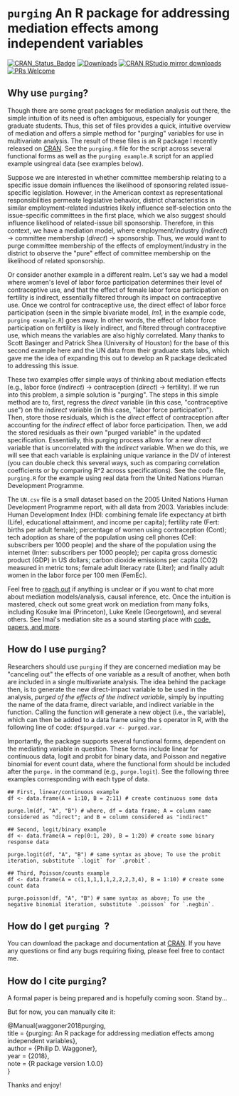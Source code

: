 # `purging` An R package for addressing mediation effects among independent variables
[![CRAN_Status_Badge](http://www.r-pkg.org/badges/version/purging)](http://cran.r-project.org/package=purging)
[![Downloads](http://cranlogs.r-pkg.org/badges/grand-total/purging)](http://cranlogs.r-pkg.org/)
[![CRAN RStudio mirror downloads](http://cranlogs.r-pkg.org/badges/purging)](http://www.r-pkg.org/pkg/purging)
[![PRs Welcome](https://img.shields.io/badge/PRs-welcome-brightgreen.svg?style=plastic)](https://github.com/pdwaggoner/purging/pulls)

## Why use `purging`?

Though there are some great packages for mediation analysis out there, the simple intuition of its need is often ambiguous, especially for younger graduate students. Thus, this set of files provides a quick, intuitive overview of mediation and offers a simple method for "purging" variables for use in multivariate analysis. The result of these files is an R package I recently released on [CRAN](https://CRAN.R-project.org/package=purging). See the `purging.R` file for the script across several functional forms as well as the `purging example.R` script for an applied example usingreal data (see examples below).

Suppose we are interested in whether committee membership relating to a specific issue domain influences the likelihood of sponsoring related issue-specific legislation. However, in the American context as representational responsibilities permeate legislative behavior, district characteristics in similar employment-related industries likely influence self-selection onto the issue-specific committees in the first place, which we also suggest should influence likelihood of related-issue bill sponsorship. Therefore, in this context, we have a mediation model, where employment/industry (_indirect_) -> committee membership (_direct_) -> sponsorship. Thus, we would want to purge committee membership of the effects of employment/industry in the district to observe the "pure" effect of committee membership on the likelihood of related sponsorship. 

Or consider another example in a different realm. Let's say we had a model where women's level of labor force participation determines their level of contraceptive use, and that the effect of female labor force participation on fertility is indirect, essentially filtered through its impact on contraceptive use. Once we control for contraceptive use, the direct effect of labor force participation (seen in the simple bivariate model, _lm1_, in the example code, `purging example.R`) goes away. In other words, the effect of labor force participation on fertility is likely indirect, and filtered through contraceptive use, which means the variables are also highly correlated. Many thanks to Scott Basinger and Patrick Shea (University of Houston) for the base of this second example here and the UN data from their graduate stats labs, which gave me the idea of expanding this out to develop an R package dedicated to addressing this issue.

These two examples offer simple ways of thinking about mediation effects (e.g., labor force (_indirect_) -> contraception (_direct_) -> fertility). If we run into this problem, a simple solution is "purging". The steps in this simple method are to, first, regress the _direct_ variable (in this case, "contraceptive use") on the _indirect_ variable (in this case, "labor force participation"). Then, store those residuals, which is the _direct_ effect of contraception after accounting for the _indirect_ effect of labor force participation. Then, we add the stored residuals as their own "purged variable" in the updated specification. Essentially, this purging process allows for a new _direct_ variable that is uncorrelated with the _indirect_ variable. When we do this, we will see that each variable is explaining unique variance in the DV of interest (you can double check this several ways, such as comparing correlation coefficients or by comparing R^2 across specifications). See the code file, `purging.R` for the example using real data from the United Nations Human Development Programme.

The `UN.csv` file is a small dataset based on the 2005 United Nations Human Development Programme report, with all data from 2003. Variables include: Human Development Index (HDI: combining female life expectancy at birth (Life), educational attainment, and income per capita); fertility rate (Fert: births per adult female); percentage of women using contraception (Cont); tech adoption as share of the population using cell phones (Cell: subscribers per 1000 people) and the share of the population using the internet (Inter: subscribers per 1000 people); per capita gross domestic product (GDP) in US dollars; carbon dioxide emissions per capita (CO2) measured in metric tons; female adult literacy rate (Liter); and finally adult women in the labor force per 100 men (FemEc).

Feel free to [reach out](http://www.philipdwaggoner.com/) if anything is unclear or if you want to chat more about mediation models/analysis, causal inference, etc. Once the intuition is mastered, check out some great work on mediation from many folks, including Kosuke Imai (Princeton), Luke Keele (Georgetown), and several others. See Imai's mediation site as a sound starting place with [code, papers, and more](https://imai.princeton.edu/projects/mechanisms.html). 

## How do I use `purging`?

Researchers should use `purging` if they are concerned mediation may be "canceling out" the effects of one variable as a result of another, when both are included in a single multivariate analysis. The idea behind the package then, is to generate the new direct-impact variable to be used in the analysis, _purged of the effects of the indirect variable_, simply by inputting the name of the data frame, direct variable, and indirect variable in the function. Calling the function will generate a new object (i.e., the variable), which can then be added to a data frame using the `$` operator in R, with the following line of code: `df$purged.var <- purged.var`.

Importantly, the package supports several functional forms, dependent on the mediating variable in question. These forms include linear for continuous data, logit and probit for binary data, and Poisson and negative binomial for event count data, where the functional form should be included after the `purge.` in the command (e.g., `purge.logit`). See the following three examples corresponding with each type of data.

```{r }
## First, linear/continuous example
df <- data.frame(A = 1:10, B = 2:11) # create continuous some data

purge.lm(df, "A", "B") # where, df = data frame; A = column name considered as "direct"; and B = column considered as "indirect"

## Second, logit/binary example
df <- data.frame(A = rep(0:1, 20), B = 1:20) # create some binary response data

purge.logit(df, "A", "B") # same syntax as above; To use the probit iteration, substitute `.logit` for `.probit`.

## Third, Poisson/counts example
df <- data.frame(A = c(1,1,1,1,1,2,2,2,3,4), B = 1:10) # create some count data

purge.poisson(df, "A", "B") # same syntax as above; To use the negative binomial iteration, substitute `.poisson` for `.negbin`.
```

## How do I get `purging `?

You can download the package and documentation at [CRAN](https://CRAN.R-project.org/package=purging). If you have any questions or find any bugs requiring fixing, please feel free to contact me.

## How do I cite `purging`?

A formal paper is being prepared and is hopefully coming soon. Stand by... 

But for now, you can manually cite it:

@Manual{waggoner2018purging,<br/>
    title = {purging: An R package for addressing mediation effects among independent variables},<br/>
    author = {Philip D. Waggoner},<br/>
    year = {2018},<br/>
    note = {R package version 1.0.0}<br/>
  }

Thanks and enjoy!
